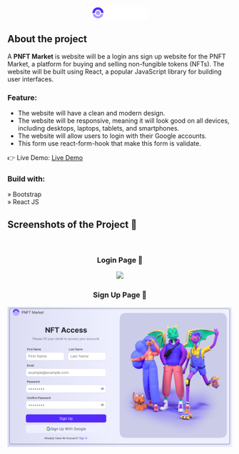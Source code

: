 <div align='center'><img style="width:25%" src='./src/assets/Logo-w.png'/></div>

<h2>About the project</h2>

  <p>A <b>PNFT Market</b> is website will be a login ans sign up website for the PNFT Market, a platform for buying and selling non-fungible tokens (NFTs). The website will be built using React, a popular JavaScript library for building user interfaces.

  <h3>Feature:</h3>
  <ul>
    <li>The website will have a clean and modern design.</li>
    <li>The website will be responsive, meaning it will look good on all devices, including desktops, laptops, tablets, and smartphones.</li>
    <li>The website will allow users to login with their Google accounts.</li>
    <li>This form use react-form-hook that make this form is validate.</li>
  </ul>

👉 Live Demo: <a href='https://pnft-market.vercel.app/' target="_blank">Live Demo</a>

<h3>Build with:</h3>

» Bootstrap <br>
» React JS

<h2>Screenshots of the Project 📸</h2>
<br>
<h3 align='center'>Login Page 🏡</h3>

<div align='center'>
<img src='./src/assets/SignIn.png'/>
</div>
<h3 align='center'>Sign Up Page 🏡</h3>

<div align='center'>
<img src='./src/assets/SignUp.png'/>
</div>
